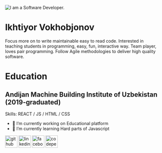 

![I am a Software Developer.   ](https://scontent.ftas6-1.fna.fbcdn.net/v/t1.6435-9/231905257_1007811896683882_1397177418329529900_n.jpg?_nc_cat=100&ccb=1-4&_nc_sid=e3f864&_nc_ohc=6q5640O7qqIAX91RW9C&_nc_ht=scontent.ftas6-1.fna&oh=e34ff6ce631f1cc754acb925b4082069&oe=6135813F)

# Ikhtiyor Vokhobjonov 

Focus more on to write maintainable easy to read code. Interested in teaching students in programming, easy, fun, interactive way. Team player, loves pair programming. Follow Agile methodologies to deliver high quality software.

# Education

## Andijan Machine Building  Institute of Uzbekistan (2019-graduated) 



Skills:  REACT / JS / HTML / CSS

- 🔭 I’m currently working on Educational platform 
- 🌱 I’m currently learning Hard parts of Javascript 


[<img src='https://cdn.jsdelivr.net/npm/simple-icons@3.0.1/icons/github.svg' alt='github' height='40'>](https://github.com/vohobjonoff)  [<img src='https://cdn.jsdelivr.net/npm/simple-icons@3.0.1/icons/linkedin.svg' alt='linkedin' height='40'>](https://www.linkedin.com/in/https://www.linkedin.com/in/ihtiyor-vohobjonov-70b675165?lipi=urn%3Ali%3Apage%3Ad_flagship3_profile_view_base_contact_details%3BOCafb%2FhgT5CvbNZP6CvHIA%3D%3D/)  [<img src='https://cdn.jsdelivr.net/npm/simple-icons@3.0.1/icons/facebook.svg' alt='facebook' height='40'>](https://www.facebook.com/https://www.facebook.com/ihtiyor.vohobjonov.3)  [<img src='https://cdn.jsdelivr.net/npm/simple-icons@3.0.1/icons/codepen.svg' alt='codepen' height='40'>](https://codepen.io/vohobjonoff)  

